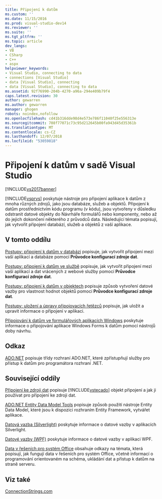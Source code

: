 ```yaml
---
title: Připojení k datům
ms.custom: ''
ms.date: 11/15/2016
ms.prod: visual-studio-dev14
ms.reviewer: ''
ms.suite: ''
ms.tgt_pltfrm: ''
ms.topic: article
dev_langs:
- VB
- CSharp
- C++
- aspx
helpviewer_keywords:
- Visual Studio, connecting to data
- connections [Visual Studio]
- data [Visual Studio], connecting
- data [Visual Studio], connecting to data
ms.assetid: 92f76990-204b-4270-a96a-294e409b79f4
caps.latest.revision: 30
author: gewarren
ms.author: gewarren
manager: ghogen
robots: noindex,nofollow
ms.openlocfilehash: cd41b316dde98d4e573e786f11040f25e556313e
ms.sourcegitcommit: 708f77071c73c95d212645b00fa943d45d35361b
ms.translationtype: MT
ms.contentlocale: cs-CZ
ms.lasthandoff: 12/07/2018
ms.locfileid: "53059818"
---
```

# <a name="connecting-to-data-in-visual-studio"></a>Připojení k datům v sadě Visual Studio
[!INCLUDE[vs2017banner](../includes/vs2017banner.md)]

[!INCLUDE[vsprvs](../includes/vsprvs-md.md)] poskytuje nástroje pro připojení aplikace k datům z mnoha různých zdrojů, jako jsou databáze, služeb a objektů. Připojení k datům prostřednictvím kódu programu (v kódu), jsou vytvořeny v důsledku odstranit datové objekty do Návrháře formulářů nebo komponenty, nebo až do jejich dokončení některého z průvodců data. Následující témata popisují, jak vytvořit připojení databází, služeb a objektů z vaší aplikace.

## <a name="in-this-section"></a>V tomto oddílu
 [Postupy: připojení k datům v databázi](../data-tools/how-to-connect-to-data-in-a-database.md) popisuje, jak vytvořit připojení mezi vaší aplikací a databáze pomocí **Průvodce konfigurací zdroje dat**.

 [Postupy: připojení k datům ve službě](../data-tools/how-to-connect-to-data-in-a-service.md) popisuje, jak vytvořit připojení mezi vaší aplikací a dat vrácených z webové služby pomocí **Průvodce konfigurací zdroje dat**.

 [Postupy: připojení k datům v objektech](http://msdn.microsoft.com/library/862fd351-0f4d-4220-9743-6103b87dc24b) popisuje způsob vytvoření datové vazby pro vlastnost hodnot objektů pomocí **Průvodce konfigurací zdroje dat**.

 [Postupy: uložení a úpravy připojovacích řetězců](~/E:/Repos/visualstudio-docs-pr/docs/data-tools/how-to-save-and-edit-connection-strings.md) popisuje, jak uložit a upravit informace o připojení v aplikaci.

 [Připojování k datům ve formulářových aplikacích Windows](../data-tools/connecting-to-data-in-windows-forms-applications.md) poskytuje informace o připojování aplikace Windows Forms k datům pomocí nástrojů doby návrhu.

## <a name="reference"></a>Odkaz
 [ADO.NET](http://msdn.microsoft.com/library/5b96ed06-9759-4966-a797-a1d5f6ee50ca) popisuje třídy rozhraní ADO.NET, které zpřístupňují služby pro přístup k datům pro programátora rozhraní .NET.

## <a name="related-sections"></a>Související oddíly
 [Připojení ke zdroji dat](http://msdn.microsoft.com/library/9abc3f92-1be3-4e1a-b360-762dc689650e) popisuje [!INCLUDE[vstecado](../includes/vstecado-md.md)] objekt připojení a jak ji používat pro připojení ke zdroji dat.

 [ADO.NET Entity Data Model Tools](http://msdn.microsoft.com/en-us/91076853-0881-421b-837a-f582f36be527) popisuje způsob použití nástroje Entity Data Model, které jsou k dispozici rozhraním Entity Framework, vytvářet aplikace.

 [Datová vazba (Silverlight)](http://go.microsoft.com/fwlink/?LinkId=166342) poskytuje informace o datové vazby v aplikacích Silverlight.

 [Datové vazby (WPF)](http://msdn.microsoft.com/library/90f79b97-17e7-40d1-abf0-3ba600ad1d7e) poskytuje informace o datové vazby v aplikaci WPF.

 [Data v řešeních pro systém Office](http://msdn.microsoft.com/library/8478c095-864b-4ed3-8a70-1fc19b411c6a) obsahuje odkazy na témata, která popisují, jak fungují data v řešeních pro systém Office, včetně informací o programování orientovaném na schéma, ukládání dat a přístup k datům na straně serveru.

## <a name="see-also"></a>Viz také
 [ConnectionStrings.com](http://www.connectionstrings.com)
